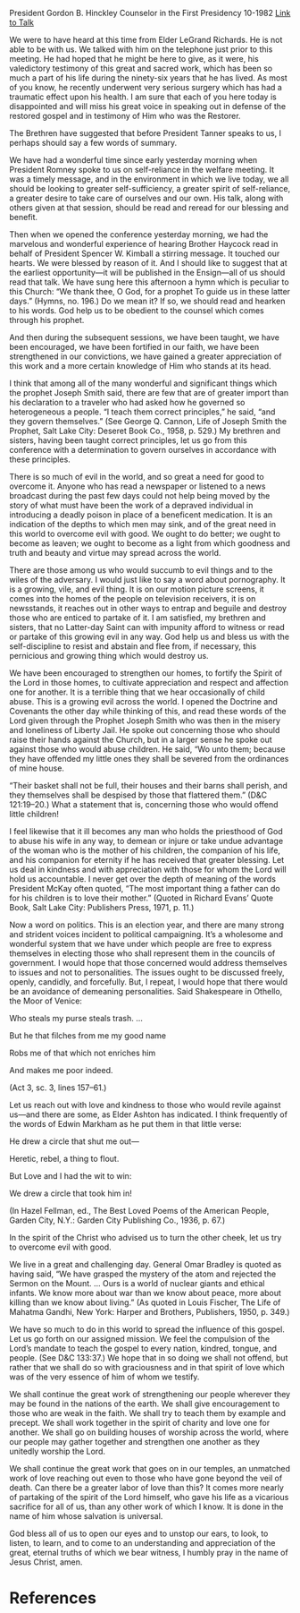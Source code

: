 President Gordon B. Hinckley
Counselor in the First Presidency
10-1982
[Link to Talk](https://www.churchofjesuschrist.org/study/general-conference/1982/10/reach-out-in-love-and-kindness?lang=eng)

We were to have heard at this time from Elder LeGrand Richards. He is not able to be with us. We talked with him on the telephone just prior to this meeting. He had hoped that he might be here to give, as it were, his valedictory testimony of this great and sacred work, which has been so much a part of his life during the ninety-six years that he has lived. As most of you know, he recently underwent very serious surgery which has had a traumatic effect upon his health. I am sure that each of you here today is disappointed and will miss his great voice in speaking out in defense of the restored gospel and in testimony of Him who was the Restorer.

The Brethren have suggested that before President Tanner speaks to us, I perhaps should say a few words of summary.

We have had a wonderful time since early yesterday morning when President Romney spoke to us on self-reliance in the welfare meeting. It was a timely message, and in the environment in which we live today, we all should be looking to greater self-sufficiency, a greater spirit of self-reliance, a greater desire to take care of ourselves and our own. His talk, along with others given at that session, should be read and reread for our blessing and benefit.

Then when we opened the conference yesterday morning, we had the marvelous and wonderful experience of hearing Brother Haycock read in behalf of President Spencer W. Kimball a stirring message. It touched our hearts. We were blessed by reason of it. And I should like to suggest that at the earliest opportunity—it will be published in the Ensign—all of us should read that talk. We have sung here this afternoon a hymn which is peculiar to this Church: “We thank thee, O God, for a prophet To guide us in these latter days.” (Hymns, no. 196.) Do we mean it? If so, we should read and hearken to his words. God help us to be obedient to the counsel which comes through his prophet.

And then during the subsequent sessions, we have been taught, we have been encouraged, we have been fortified in our faith, we have been strengthened in our convictions, we have gained a greater appreciation of this work and a more certain knowledge of Him who stands at its head.

I think that among all of the many wonderful and significant things which the prophet Joseph Smith said, there are few that are of greater import than his declaration to a traveler who had asked how he governed so heterogeneous a people. “I teach them correct principles,” he said, “and they govern themselves.” (See George Q. Cannon, Life of Joseph Smith the Prophet, Salt Lake City: Deseret Book Co., 1958, p. 529.) My brethren and sisters, having been taught correct principles, let us go from this conference with a determination to govern ourselves in accordance with these principles.

There is so much of evil in the world, and so great a need for good to overcome it. Anyone who has read a newspaper or listened to a news broadcast during the past few days could not help being moved by the story of what must have been the work of a depraved individual in introducing a deadly poison in place of a beneficent medication. It is an indication of the depths to which men may sink, and of the great need in this world to overcome evil with good. We ought to do better; we ought to become as leaven; we ought to become as a light from which goodness and truth and beauty and virtue may spread across the world.

There are those among us who would succumb to evil things and to the wiles of the adversary. I would just like to say a word about pornography. It is a growing, vile, and evil thing. It is on our motion picture screens, it comes into the homes of the people on television receivers, it is on newsstands, it reaches out in other ways to entrap and beguile and destroy those who are enticed to partake of it. I am satisfied, my brethren and sisters, that no Latter-day Saint can with impunity afford to witness or read or partake of this growing evil in any way. God help us and bless us with the self-discipline to resist and abstain and flee from, if necessary, this pernicious and growing thing which would destroy us.

We have been encouraged to strengthen our homes, to fortify the Spirit of the Lord in those homes, to cultivate appreciation and respect and affection one for another. It is a terrible thing that we hear occasionally of child abuse. This is a growing evil across the world. I opened the Doctrine and Covenants the other day while thinking of this, and read these words of the Lord given through the Prophet Joseph Smith who was then in the misery and loneliness of Liberty Jail. He spoke out concerning those who should raise their hands against the Church, but in a larger sense he spoke out against those who would abuse children. He said, “Wo unto them; because they have offended my little ones they shall be severed from the ordinances of mine house.

“Their basket shall not be full, their houses and their barns shall perish, and they themselves shall be despised by those that flattered them.” (D&C 121:19–20.) What a statement that is, concerning those who would offend little children!

I feel likewise that it ill becomes any man who holds the priesthood of God to abuse his wife in any way, to demean or injure or take undue advantage of the woman who is the mother of his children, the companion of his life, and his companion for eternity if he has received that greater blessing. Let us deal in kindness and with appreciation with those for whom the Lord will hold us accountable. I never get over the depth of meaning of the words President McKay often quoted, “The most important thing a father can do for his children is to love their mother.” (Quoted in Richard Evans’ Quote Book, Salt Lake City: Publishers Press, 1971, p. 11.)

Now a word on politics. This is an election year, and there are many strong and strident voices incident to political campaigning. It’s a wholesome and wonderful system that we have under which people are free to express themselves in electing those who shall represent them in the councils of government. I would hope that those concerned would address themselves to issues and not to personalities. The issues ought to be discussed freely, openly, candidly, and forcefully. But, I repeat, I would hope that there would be an avoidance of demeaning personalities. Said Shakespeare in Othello, the Moor of Venice:





Who steals my purse steals trash. …

But he that filches from me my good name

Robs me of that which not enriches him

And makes me poor indeed.





(Act 3, sc. 3, lines 157–61.)





Let us reach out with love and kindness to those who would revile against us—and there are some, as Elder Ashton has indicated. I think frequently of the words of Edwin Markham as he put them in that little verse:





He drew a circle that shut me out—

Heretic, rebel, a thing to flout.

But Love and I had the wit to win:

We drew a circle that took him in!





(In Hazel Fellman, ed., The Best Loved Poems of the American People, Garden City, N.Y.: Garden City Publishing Co., 1936, p. 67.)





In the spirit of the Christ who advised us to turn the other cheek, let us try to overcome evil with good.

We live in a great and challenging day. General Omar Bradley is quoted as having said, “We have grasped the mystery of the atom and rejected the Sermon on the Mount. … Ours is a world of nuclear giants and ethical infants. We know more about war than we know about peace, more about killing than we know about living.” (As quoted in Louis Fischer, The Life of Mahatma Gandhi, New York: Harper and Brothers, Publishers, 1950, p. 349.)

We have so much to do in this world to spread the influence of this gospel. Let us go forth on our assigned mission. We feel the compulsion of the Lord’s mandate to teach the gospel to every nation, kindred, tongue, and people. (See D&C 133:37.) We hope that in so doing we shall not offend, but rather that we shall do so with graciousness and in that spirit of love which was of the very essence of him of whom we testify.

We shall continue the great work of strengthening our people wherever they may be found in the nations of the earth. We shall give encouragement to those who are weak in the faith. We shall try to teach them by example and precept. We shall work together in the spirit of charity and love one for another. We shall go on building houses of worship across the world, where our people may gather together and strengthen one another as they unitedly worship the Lord.

We shall continue the great work that goes on in our temples, an unmatched work of love reaching out even to those who have gone beyond the veil of death. Can there be a greater labor of love than this? It comes more nearly of partaking of the spirit of the Lord himself, who gave his life as a vicarious sacrifice for all of us, than any other work of which I know. It is done in the name of him whose salvation is universal.

God bless all of us to open our eyes and to unstop our ears, to look, to listen, to learn, and to come to an understanding and appreciation of the great, eternal truths of which we bear witness, I humbly pray in the name of Jesus Christ, amen.

# References
